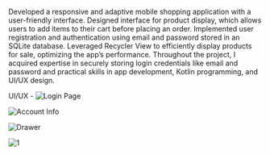 Developed a responsive and adaptive mobile shopping application with a user-friendly interface. 
Designed interface for product display, which allows users to add items to their cart before placing an order.
Implemented user registration and authentication using email and password stored in an SQLite database.
Leveraged Recycler View to efficiently display products for sale, optimizing the app’s performance.
Throughout the project, I acquired expertise in securely storing login credentials like email and password and practical skills in app development, Kotlin programming, and UI/UX design.

UI/UX - 
![Login Page](https://github.com/VaishnavYash/onlineShopping/assets/103493455/3faefd7b-f1d5-4a88-88f8-3a4d8230deb0)

![Account Info](https://github.com/VaishnavYash/onlineShopping/assets/103493455/430d136d-6444-4e25-b599-78a021c4bd7a)

![Drawer](https://github.com/VaishnavYash/onlineShopping/assets/103493455/dc73cb5a-46be-4c2f-9698-a5601a77bd52)

![1](https://github.com/VaishnavYash/onlineShopping/assets/103493455/aeba230b-3374-4491-a7ee-beab39d2950b)
